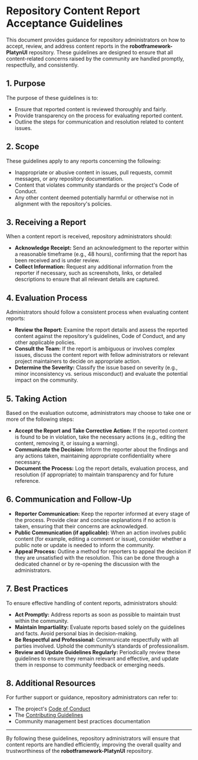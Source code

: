 # Repository Content Report Acceptance Guidelines

This document provides guidance for repository administrators on how to accept, review, and address content reports in the **robotframework-PlatynUI** repository. These guidelines are designed to ensure that all content-related concerns raised by the community are handled promptly, respectfully, and consistently.

## 1. Purpose

The purpose of these guidelines is to:

- Ensure that reported content is reviewed thoroughly and fairly.
- Provide transparency on the process for evaluating reported content.
- Outline the steps for communication and resolution related to content issues.

## 2. Scope

These guidelines apply to any reports concerning the following:

- Inappropriate or abusive content in issues, pull requests, commit messages, or any repository documentation.
- Content that violates community standards or the project's Code of Conduct.
- Any other content deemed potentially harmful or otherwise not in alignment with the repository's policies.

## 3. Receiving a Report

When a content report is received, repository administrators should:

- **Acknowledge Receipt:**
  Send an acknowledgment to the reporter within a reasonable timeframe (e.g., 48 hours), confirming that the report has been received and is under review.
- **Collect Information:**
  Request any additional information from the reporter if necessary, such as screenshots, links, or detailed descriptions to ensure that all relevant details are captured.

## 4. Evaluation Process

Administrators should follow a consistent process when evaluating content reports:

- **Review the Report:**
  Examine the report details and assess the reported content against the repository's guidelines, Code of Conduct, and any other applicable policies.
- **Consult the Team:**
  If the report is ambiguous or involves complex issues, discuss the content report with fellow administrators or relevant project maintainers to decide on appropriate action.
- **Determine the Severity:**
  Classify the issue based on severity (e.g., minor inconsistency vs. serious misconduct) and evaluate the potential impact on the community.

## 5. Taking Action

Based on the evaluation outcome, administrators may choose to take one or more of the following steps:

- **Accept the Report and Take Corrective Action:**
  If the reported content is found to be in violation, take the necessary actions (e.g., editing the content, removing it, or issuing a warning).
- **Communicate the Decision:**
  Inform the reporter about the findings and any actions taken, maintaining appropriate confidentiality where necessary.
- **Document the Process:**
  Log the report details, evaluation process, and resolution (if appropriate) to maintain transparency and for future reference.

## 6. Communication and Follow-Up

- **Reporter Communication:**
  Keep the reporter informed at every stage of the process. Provide clear and concise explanations if no action is taken, ensuring that their concerns are acknowledged.
- **Public Communication (if applicable):**
  When an action involves public content (for example, editing a comment or issue), consider whether a public note or update is needed to inform the community.
- **Appeal Process:**
  Outline a method for reporters to appeal the decision if they are unsatisfied with the resolution. This can be done through a dedicated channel or by re-opening the discussion with the administrators.

## 7. Best Practices

To ensure effective handling of content reports, administrators should:

- **Act Promptly:**
  Address reports as soon as possible to maintain trust within the community.
- **Maintain Impartiality:**
  Evaluate reports based solely on the guidelines and facts. Avoid personal bias in decision-making.
- **Be Respectful and Professional:**
  Communicate respectfully with all parties involved. Uphold the community’s standards of professionalism.
- **Review and Update Guidelines Regularly:**
  Periodically review these guidelines to ensure they remain relevant and effective, and update them in response to community feedback or emerging needs.

## 8. Additional Resources

For further support or guidance, repository administrators can refer to:

- The project's [Code of Conduct](CODE_OF_CONDUCT.md)
- The [Contributing Guidelines](CONTRIBUTING.md)
- Community management best practices documentation

---

By following these guidelines, repository administrators will ensure that content reports are handled efficiently, improving the overall quality and trustworthiness of the **robotframework-PlatynUI** repository.
